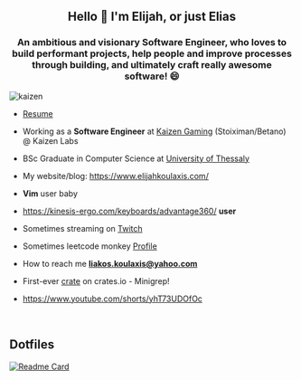 <h2 align="center">Hello 👋 I'm Elijah, or just Elias</h1>
<h3 align="center">An ambitious and visionary Software Engineer, who loves to build performant projects, help people and improve processes through building, and ultimately craft really awesome software! 😄
</h3>

<img src="https://prod-corp-cms.kaizengaming.com/uploads/header_Logo_ef37a574c2.svg" alt="kaizen" />

</br>

- [Resume](https://docs.google.com/document/d/1sSNRSMoqby4WGnHWGJUna8RvedWASMQNgUBLnI0MCbc/edit)

- Working as a **Software Engineer** at [Kaizen Gaming](https://kaizengaming.com/) (Stoiximan/Betano) @ Kaizen Labs

- BSc Graduate in Computer Science at [University of Thessaly](https://ds.uth.gr/)

- My website/blog: https://www.elijahkoulaxis.com/

- **Vim** user baby
  
- https://kinesis-ergo.com/keyboards/advantage360/ **user**

- Sometimes streaming on [Twitch](https://twitch.tv/elijahkx)

- Sometimes leetcode monkey [Profile](https://leetcode.com/kx_01/)

- How to reach me **liakos.koulaxis@yahoo.com**

- First-ever [crate](https://crates.io/crates/minigrep_elijahkx) on crates.io - Minigrep!

- https://www.youtube.com/shorts/yhT73UDOfOc 

</br>

</p>

## Dotfiles
[![Readme Card](https://github-readme-stats-sigma-five.vercel.app/api/pin/?username=kx0101&repo=.dotfiles&theme=dark&langs_count=3)](https://github.com/kx0101/.dotfiles) 

</br>
